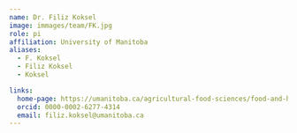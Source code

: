 ```yaml
---
name: Dr. Filiz Koksel
image: immages/team/FK.jpg
role: pi
affiliation: University of Manitoba
aliases:
  - F. Koksel
  - Filiz Koksel
  - Koksel

links:
  home-page: https://umanitoba.ca/agricultural-food-sciences/food-and-human-nutritional-sciences/filiz-koksel
  orcid: 0000-0002-6277-4314
  email: filiz.koksel@umanitoba.ca
---
```



